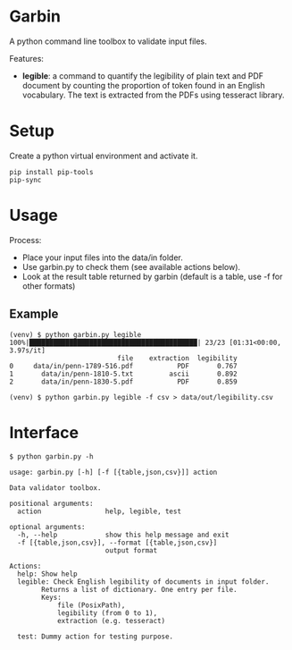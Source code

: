 # Garbin

A python command line toolbox to validate input files.

Features:
* **legible**: a command to quantify the legibility of plain text and PDF document 
  by counting the proportion of token found in an English vocabulary. 
  The text is extracted from the PDFs using tesseract library.

# Setup

Create a python virtual environment and activate it.

```commandline
pip install pip-tools
pip-sync
```

# Usage

Process:
* Place your input files into the data/in folder.
* Use garbin.py to check them (see available actions below).
* Look at the result table returned by garbin (default is a table, use -f
  for other formats)

## Example

```commandline
(venv) $ python garbin.py legible
100%|██████████████████████████████████████████| 23/23 [01:31<00:00,  3.97s/it]
                           file    extraction  legibility
0     data/in/penn-1789-516.pdf           PDF       0.767
1       data/in/penn-1810-5.txt         ascii       0.892
2       data/in/penn-1830-5.pdf           PDF       0.859

(venv) $ python garbin.py legible -f csv > data/out/legibility.csv
```

# Interface

```commandline
$ python garbin.py -h

usage: garbin.py [-h] [-f [{table,json,csv}]] action

Data validator toolbox.

positional arguments:
  action                help, legible, test

optional arguments:
  -h, --help            show this help message and exit
  -f [{table,json,csv}], --format [{table,json,csv}]
                        output format

Actions:
  help: Show help
  legible: Check English legibility of documents in input folder.
        Returns a list of dictionary. One entry per file.
        Keys:
            file (PosixPath),
            legibility (from 0 to 1),
            extraction (e.g. tesseract)
        
  test: Dummy action for testing purpose.
```
